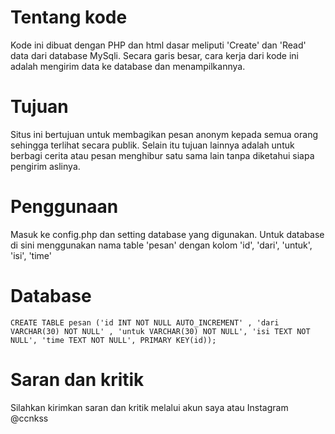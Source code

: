 # Tentang kode
Kode ini dibuat dengan PHP dan html dasar meliputi 'Create' dan 'Read' data dari database MySqli. Secara garis besar, cara kerja dari kode ini adalah mengirim data ke database dan menampilkannya.

# Tujuan
Situs ini bertujuan untuk membagikan pesan anonym kepada semua orang sehingga terlihat secara publik. Selain itu tujuan lainnya adalah untuk berbagi cerita atau pesan menghibur satu sama lain tanpa diketahui siapa pengirim aslinya.

# Penggunaan
Masuk ke config.php dan setting database yang digunakan.
Untuk database di sini menggunakan nama table 'pesan' dengan kolom 'id', 'dari', 'untuk', 'isi', 'time'

# Database
```
CREATE TABLE pesan ('id INT NOT NULL AUTO_INCREMENT' , 'dari VARCHAR(30) NOT NULL' , 'untuk VARCHAR(30) NOT NULL', 'isi TEXT NOT NULL', 'time TEXT NOT NULL', PRIMARY KEY(id));
```

# Saran dan kritik
Silahkan kirimkan saran dan kritik melalui akun saya atau Instagram @ccnkss 
